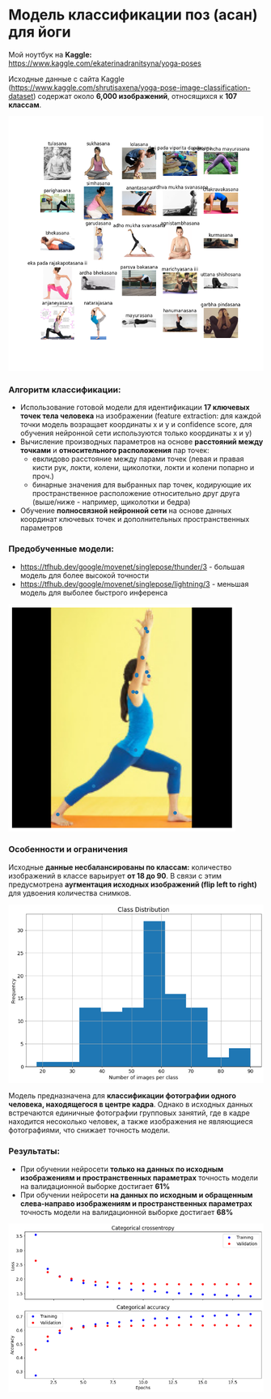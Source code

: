# Модель классификации поз (асан) для йоги

Мой ноутбук на **Kaggle:** https://www.kaggle.com/ekaterinadranitsyna/yoga-poses

Исходные данные с сайта Kaggle (https://www.kaggle.com/shrutisaxena/yoga-pose-image-classification-dataset) содержат около **6,000 изображений**, относящихся к **107 классам**.

![poses.png](poses.png)

### Алгоритм классификации:
- Использование готовой модели для идентификации **17 ключевых точек тела человека** на изображении (feature extraction: для каждой точки модель возращает координаты x и y и confidence score, для обучения нейронной сети используются только координаты x и y)
- Вычисление производных параметров на основе **расстояний между точками** и **относительного расположения** пар точек:
  - евклидово расстояние между парами точек (левая и правая кисти рук, локти, колени, щиколотки, локти и колени попарно и проч.)
  - бинарные значения для выбранных пар точек, кодирующие их пространственное расположение относительно друг друга (выше/ниже - например, щиколотки и бедра)
- Обучение **полносвязной нейронной сети** на основе данных координат ключевых точек и дополнительных пространственных параметров

### Предобученные модели:
- https://tfhub.dev/google/movenet/singlepose/thunder/3 - большая модель для более высокой точности
- https://tfhub.dev/google/movenet/singlepose/lightning/3 - меньшая модель для выболее быстрого инференса

![keypoints.png](keypoints.png)

### Особенности и ограничения
Исходные **данные несбалансированы по классам:** количество изображений в классе варьирует **от 18 до 90**. В связи с этим предусмотрена **аугментация исходных изображений (flip left to right)** для удвоения количества снимков.

![classes_distribution.png](classes_distribution.png)

Модель предназначена для **классификации фотографии одного человека, находящегося в центре кадра**. Однако в исходных данных встречаются единичные фотографии групповых занятий, где в кадре находится несоколько человек, а также изображения не являющиеся фотографиями, что снижает точность модели.

### Результаты:
- При обучении нейросети **только на данных по исходным изображениям и пространственных параметрах** точность модели на валидационной выборке достигает **61%**
- При обучении нейросети **на данных по исходным и обращенным слева-направо изображениям и пространственных параметрах** точность модели на валидационной выборке достигает **68%**

![training.png](training.png)

